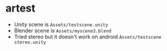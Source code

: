 # artest

- Unity scene is `Assets/testscene.unity`
- Blender scene is `Assets/myscene3.blend`
- Tried stereo but it doesn't work on android `Assets/testscene stereo.unity`

